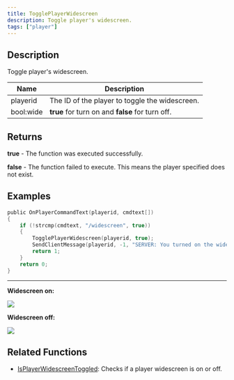 ```yaml
---
title: TogglePlayerWidescreen
description: Toggle player's widescreen.
tags: ["player"]
---
```


<VersionWarn version='omp v1.1.0.2612' />

## Description

Toggle player's widescreen.

| Name      | Description                                      |
|-----------|--------------------------------------------------|
| playerid  | The ID of the player to toggle the widescreen.   |
| bool:wide | **true** for turn on and **false** for turn off. |

## Returns

**true** - The function was executed successfully.

**false** - The function failed to execute. This means the player specified does not exist.

## Examples

```c
public OnPlayerCommandText(playerid, cmdtext[])
{
    if (!strcmp(cmdtext, "/widescreen", true))
    {
        TogglePlayerWidescreen(playerid, true);
        SendClientMessage(playerid, -1, "SERVER: You turned on the widescreen!");
        return 1;
    }
    return 0;
}
```

<hr />

**Widescreen on:**

![](https://i.ibb.co/Zcc2qmD/widescreen-on.png)

**Widescreen off:**

![](https://i.ibb.co/jb1YcQS/widescreen-off.png)

## Related Functions

- [IsPlayerWidescreenToggled](IsPlayerWidescreenToggled): Checks if a player widescreen is on or off.
